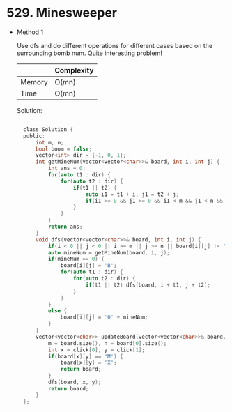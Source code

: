 # 529. Minesweeper

- Method 1

  Use dfs and do different operations for different cases based on the surrounding bomb num. Quite interesting problem!

  |        | Complexity |
  | ------ | ---------- |
  | Memory | O(mn)      |
  | Time   | O(mn)      |

  Solution:

  ```h

    class Solution {
    public:
        int m, n;
        bool boom = false;
        vector<int> dir = {-1, 0, 1};
        int getMineNum(vector<vector<char>>& board, int i, int j) {
            int ans = 0;
            for(auto t1 : dir) {
                for(auto t2 : dir) {
                    if(t1 || t2) {
                        auto i1 = t1 + i, j1 = t2 + j;
                        if(i1 >= 0 && j1 >= 0 && i1 < m && j1 < n && board[i1][j1] == 'M') ans++;
                    }
                }
            }
            return ans;
        }
        void dfs(vector<vector<char>>& board, int i, int j) {
            if(i < 0 || j < 0 || i >= m || j >= n || board[i][j] != 'E') return;
            auto mineNum = getMineNum(board, i, j);
            if(mineNum == 0) {
                board[i][j] = 'B';
                for(auto t1 : dir) {
                    for(auto t2 : dir) {
                        if(t1 || t2) dfs(board, i + t1, j + t2);
                    }
                }
            }
            else {
                board[i][j] = '0' + mineNum;
            }
        }
        vector<vector<char>> updateBoard(vector<vector<char>>& board, vector<int>& click) {
            m = board.size(), n = board[0].size();
            int x = click[0], y = click[1];
            if(board[x][y] == 'M') {
                board[x][y] = 'X';
                return board;
            }
            dfs(board, x, y);
            return board;
        }
    };

  ```

<!-- - Method 2

    This is another method.

    | |   Complexity  |
    | ----------- | ----------- |
    |  Memory     | O(n) |
    |      Time       |  O(n) |


    Solution:

    ``` h



    ```

- Additional Knowledge:

    Here are some additional knowledge.



<br> -->
